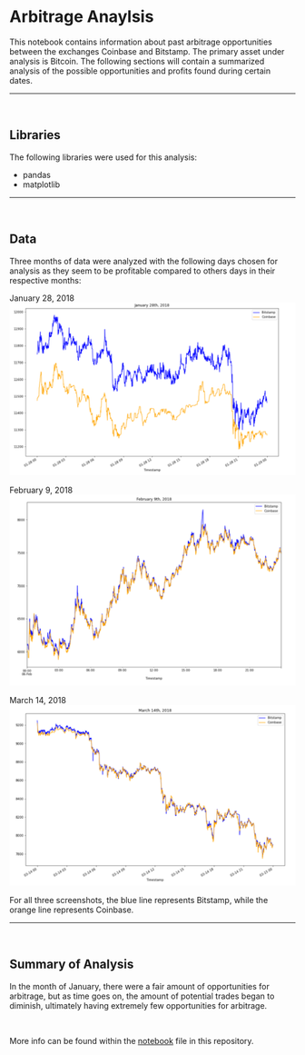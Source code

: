 # Arbitrage Anaylsis

This notebook contains information about past arbitrage opportunities between the exchanges Coinbase and Bitstamp. The primary asset under analysis is Bitcoin. The following sections will contain a summarized analysis of the possible opportunities and profits found during certain dates.

---
<br>

## Libraries

The following libraries were used for this analysis:
* pandas
* matplotlib

---
<br>

## Data

Three months of data were analyzed with the following days chosen for analysis as they seem to be profitable compared to others days in their respective months:

January 28, 2018
![january_data](./Media/january28_data.png)

February 9, 2018
![february_data](./Media/february9_data.png)

March 14, 2018
![march_data](./Media/march14_data.png)

For all three screenshots, the blue line represents Bitstamp, while the orange line represents Coinbase.

---
<br>

## Summary of Analysis

In the month of January, there were a fair amount of opportunities for arbitrage, but as time goes on, the amount of potential trades began to diminish, ultimately having extremely few opportunities for arbitrage.

<br>

More info can be found within the [notebook](crypto_arbitrage.ipynb) file in this repository.